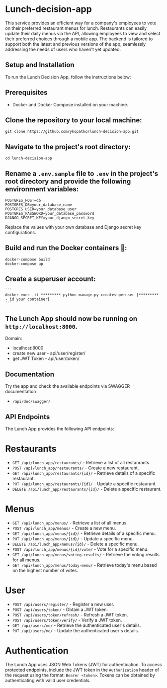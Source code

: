# Lunch-decision-app #

This service provides an efficient way for a company's employees to vote on their preferred restaurant menus for lunch. Restaurants can easily update their daily menus via the API, allowing employees to view and select their preferred choices through a mobile app. The backend is tailored to support both the latest and previous versions of the app, seamlessly addressing the needs of users who haven't yet updated.

## Setup and Installation ##

To run the Lunch Decision App, follow the instructions below:

## Prerequisites ##

- Docker and Docker Compose installed on your machine.

## Clone the repository to your local machine: ##

   ```
   git clone https://github.com/ykopatko/lunch-decision-app.git
   ```

## Navigate to the project's root directory: ##

   ```
   cd lunch-decision-app
   ```

## Rename a `.env.sample` file to `.env` in the project's root directory and provide the following environment variables: ##

   ```
   POSTGRES_HOST=db
   POSTGRES_DB=your_database_name
   POSTGRES_USER=your_database_user
   POSTGRES_PASSWORD=your_database_password
   DJANGO_SECRET_KEY=your_django_secret_key
   ```

   Replace the values with your own database and Django secret key configurations.


## Build and run the Docker containers 🐳: ##

   ```shell
   docker-compose build
   docker-compose up
   ```

##  Create a superuser account: ##

    ```
    docker exec -it ********* python manage.py createsuperuser {********* - id your container}
    ```

## The Lunch App should now be running on `http://localhost:8000`. ##

Domain:
*  localhost:8000
*  create new user - api/user/register/
*  get JWT Token - api/user/token/

## Documentation
Try the app and check the available endpoints via SWAGGER documentation
- `/api/doc/swagger/`

## API Endpoints

The Lunch App provides the following API endpoints:

# Restaurants

- `GET /api/lunch_app/restaurants/` - Retrieve a list of all restaurants.
- `POST /api/lunch_app/restaurants/` - Create a new restaurant.
- `GET /api/lunch_app/restaurants/{id}/` - Retrieve details of a specific restaurant.
- `PUT /api/lunch_app/restaurants/{id}/` - Update a specific restaurant.
- `DELETE /api/lunch_app/restaurants/{id}/` - Delete a specific restaurant.

# Menus

- `GET /api/lunch_app/menus/` - Retrieve a list of all menus.
- `POST /api/lunch_app/menus/` - Create a new menu.
- `GET /api/lunch_app/menus/{id}/` - Retrieve details of a specific menu.
- `PUT /api/lunch_app/menus/{id}/` - Update a specific menu.
- `DELETE /api/lunch_app/menus/{id}/` - Delete a specific menu.
- `POST /api/lunch_app/menus/{id}/vote/` - Vote for a specific menu.
- `GET /api/lunch_app/menus/voting-results/` - Retrieve the voting results for all menus.
- `GET /api/lunch_app/menus/today-menu/` - Retrieve today's menu based on the highest number of votes.

# User

- `POST /api/users/register/` - Register a new user.
- `POST /api/users/token/` - Obtain a JWT token.
- `POST /api/users/token/refresh/` - Refresh a JWT token.
- `POST /api/users/token/verify/` - Verify a JWT token.
- `GET /api/users/me/` - Retrieve the authenticated user's details.
- `PUT /api/users/me/` - Update the authenticated user's details.

# Authentication

The Lunch App uses JSON Web Tokens (JWT) for authentication. To access protected endpoints, include the JWT token in the `Authorization` header of the request using the format: `Bearer <token>`. Tokens can be obtained by authenticating with valid user credentials.